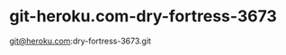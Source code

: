 git-heroku.com-dry-fortress-3673
================================

git@heroku.com:dry-fortress-3673.git
